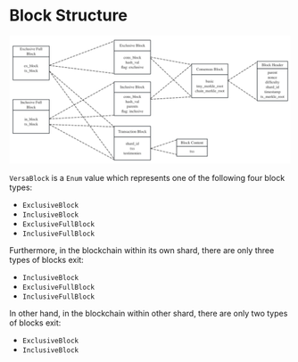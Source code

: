 # Block Structure

![](../../../img/block_structure.png)

`VersaBlock` is a `Enum` value which represents one of the following four block types:
* `ExclusiveBlock`
* `InclusiveBlock`
* `ExclusiveFullBlock`
* `InclusiveFullBlock`

Furthermore, in the blockchain within its own shard, there are only three types of blocks exit:
* `InclusiveBlock`
* `ExclusiveFullBlock`
* `InclusiveFullBlock`

In other hand, in the blockchain within other shard, there are only two types of blocks exit:

* `ExclusiveBlock`
* `InclusiveBlock`

